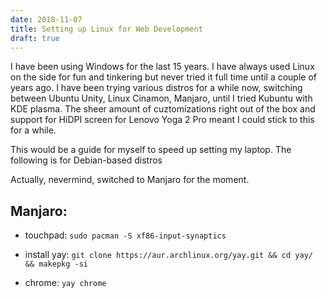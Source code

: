 ```yaml
---
date: 2018-11-07
title: Setting up Linux for Web Development
draft: true
---
```


I have been using Windows for the last 15 years. I have always used Linux on the side for fun and tinkering but never tried it full time until a couple of years ago. I have been trying various distros for a while now, switching between Ubuntu Unity, Linux Cinamon, Manjaro, until I tried Kubuntu with KDE plasma. The sheer amount of cuztomizations right out of the box and support for HiDPI screen for Lenovo Yoga 2 Pro meant I could stick to this for a while. 

This would be a guide for myself to speed up setting my laptop. The following is for Debian-based distros

Actually, nevermind, switched to Manjaro for the moment.

## Manjaro:

* touchpad:
`sudo pacman -S xf86-input-synaptics`

* install yay:
`git clone https://aur.archlinux.org/yay.git && cd yay/ && makepkg -si`

* chrome:
`yay chrome` 